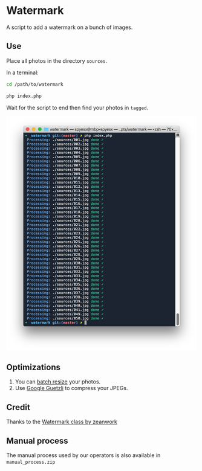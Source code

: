 # Watermark

A script to add a watermark on a bunch of images.

## Use

Place all photos in the directory `sources`.

In a terminal:

```bash
cd /path/to/watermark
```

```bash
php index.php
```

Wait for the script to end then find your photos in `tagged`.

![Screenshot of a terminal](screenshot.png?raw=true "Title")

## Optimizations

1. You can [batch resize](https://gist.github.com/spyesx/3e0d9c32a02f3753c2785ad8a1e7f2ab) your photos.
2. Use [Google Guetzli](https://gist.github.com/spyesx/7e143f0ae43a1ad5c09dff2b56a04efa) to compress your JPEGs. 


## Credit

Thanks to the [Watermark class by zeanwork](https://github.com/zeanwork/Watermark)

## Manual process

The manual process used by our operators is also available in `manual_process.zip`
